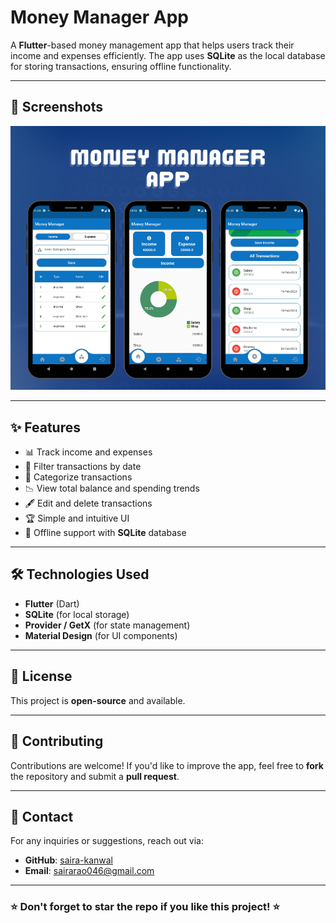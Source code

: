 # Money Manager App

A **Flutter**-based money management app that helps users track their income and expenses efficiently. The app uses **SQLite** as the local database for storing transactions, ensuring offline functionality.

---

## 📸 Screenshots

![Screenshot](assets\images\Money-manager-app.png)

---

## ✨ Features

- 📊 Track income and expenses
- 📅 Filter transactions by date
- 📂 Categorize transactions
- 📉 View total balance and spending trends
- 🖋️ Edit and delete transactions
- 🏆 Simple and intuitive UI
- 📡 Offline support with **SQLite** database

---

## 🛠️ Technologies Used

- **Flutter** (Dart)
- **SQLite** (for local storage)
- **Provider / GetX** (for state management)
- **Material Design** (for UI components)

---

## 📜 License

This project is **open-source** and available.

---

## 🤝 Contributing

Contributions are welcome! If you'd like to improve the app, feel free to **fork** the repository and submit a **pull request**.

---

## 📧 Contact

For any inquiries or suggestions, reach out via:

- **GitHub**: [saira-kanwal](https://github.com/saira-kanwal)
- **Email**: <sairarao046@gmail.com>

---

### ⭐ Don't forget to star the repo if you like this project! ⭐
